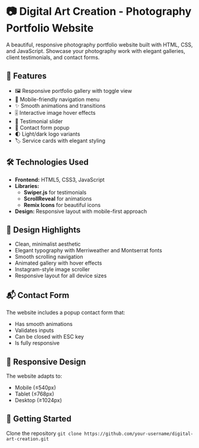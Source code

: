 # 📷 Digital Art Creation - Photography Portfolio Website
A beautiful, responsive photography portfolio website built with HTML, CSS, and JavaScript. Showcase your photography work with elegant galleries, client testimonials, and contact forms.

## 🌟 Features
- 🖼️ Responsive portfolio gallery with toggle view
- 📱 Mobile-friendly navigation menu
- ✨ Smooth animations and transitions
- 🎚️ Interactive image hover effects
- 📜 Testimonial slider
- 📧 Contact form popup
- 🌓 Light/dark logo variants
- 🏷️ Service cards with elegant styling

## 🛠️ Technologies Used
- **Frontend:** HTML5, CSS3, JavaScript
- **Libraries:**
    - **Swiper.js** for testimonials
    - **ScrollReveal** for animations
    - **Remix Icons** for beautiful icons
- **Design:** Responsive layout with mobile-first approach

## 🎨 Design Highlights
- Clean, minimalist aesthetic
- Elegant typography with Merriweather and Montserrat fonts
- Smooth scrolling navigation
- Animated gallery with hover effects
- Instagram-style image scroller
- Responsive layout for all device sizes
  
## 📬 Contact Form
The website includes a popup contact form that:
- Has smooth animations
- Validates inputs
- Can be closed with ESC key
- Is fully responsive

## 📱 Responsive Design
The website adapts to:
- Mobile (≤540px)
- Tablet (≤768px)
- Desktop (≥1024px)

## 🚀 Getting Started
Clone the repository
`
git clone https://github.com/your-username/digital-art-creation.git
`
